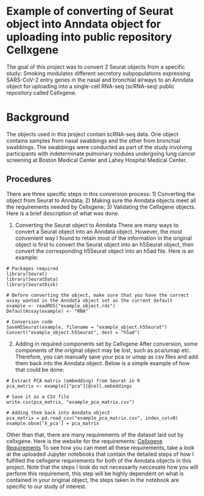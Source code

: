 # Example of converting of Seurat object into Anndata object for uploading into public repository Cellxgene 

The goal of this project was to convert 2 Seurat objects from a specific study: 
Smoking modulates different secretory subpopulations expressing SARS-CoV-2 entry genes in the nasal and bronchial airways
to an Anndata object for uploading into a single-cell RNA-seq (scRNA-seq) public repository called Cellxgene. 

# Background 
The objects used in this project contain scRNA-seq data. One object contains samples from nasal swabbings and the other from bronchial swabbings. The swabbings were conducted as part of the study involving participants with indeterminate pulmonary nodules undergoing lung cancer screening at Boston Medical Center and Lahey Hospital Medical Center.

## Procedures
There are three specific steps in this conversion process: 1) Converting the object from Seurat to Anndata; 2) Making sure the Anndata objects meet all the requirements needed by Cellxgene; 3) Validating the Cellxgene objects. Here is a brief description of what was done.

1) Converting the Seurat object to Anndata
There are many ways to convert a Seurat object into an Anndata object. However, the most convenient way I found to retain most of the information in the original object is first to convert the Seurat object into an h5Seurat object, then convert the corresponding h5Seurat object into an h5ad file. Here is an example:
```
# Packages required
library(Seurat)
library(SeuratData)
library(SeuratDisk)

# Before converting the object, make sure that you have the correct assay wanted in the Anndata object set as the current default
example <- readRDS("example_object.rds")
DefaultAssay(example) <- "RNA"

# Conversion code
SaveH5Seurat(example, filename = "example_object.h5Seurat")
Convert("example_object.h5Seurat", dest = "h5ad")
```

2) Adding in required components set by Cellxgene
After conversion, some components of the original object may be lost, such as pca/umap etc. Therefore, you can manually save your pca or umap as csv files and add them back into the Anndata object. Below is a simple example of how that could be done:
```
# Extract PCA matrix (embedding) from Seurat in R
pca_matrix <- example[["pca"]]@cell.embeddings

# Save it as a CSV file
write.csv(pca_matrix, "example_pca_matrix.csv")

# Adding them back into Anndata object
pca_matrix = pd.read_csv("example_pca_matrix.csv", index_col=0)  
example.obsm['X_pca'] = pca_matrix
```

Other than that, there are many requirements of the dataset laid out by cellxgene. Here is the website for the requirements:
[Cellxgene Requirements](https://cellxgene.cziscience.com/docs/032__Contribute%20and%20Publish%20Data)
To see how you can meet all these requirements, take a look at the uploaded Jupyter notebooks that contain the detailed steps of how I fulfilled the cellxgene requirements for both of the Anndata objects in this project. Note that the steps I took do not necessarily neccesate how you will perform this requirement, this step will be highly dependent on what is contained in your original object, the steps taken in the notebook are specific to our study of interest. 

```

